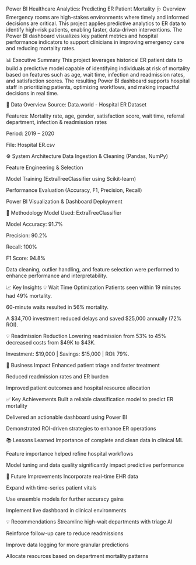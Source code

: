 Power BI Healthcare Analytics: Predicting ER Patient Mortality
🩺 Overview
Emergency rooms are high-stakes environments where timely and informed decisions are critical. This project applies predictive analytics to ER data to identify high-risk patients, enabling faster, data-driven interventions. The Power BI dashboard visualizes key patient metrics and hospital performance indicators to support clinicians in improving emergency care and reducing mortality rates.

📊 Executive Summary
This project leverages historical ER patient data to build a predictive model capable of identifying individuals at risk of mortality based on features such as age, wait time, infection and readmission rates, and satisfaction scores. The resulting Power BI dashboard supports hospital staff in prioritizing patients, optimizing workflows, and making impactful decisions in real time.

📁 Data Overview
Source: Data.world - Hospital ER Dataset

Features: Mortality rate, age, gender, satisfaction score, wait time, referral department, infection & readmission rates

Period: 2019 – 2020

File: Hospital ER.csv

⚙️ System Architecture
Data Ingestion & Cleaning (Pandas, NumPy)

Feature Engineering & Selection

Model Training (ExtraTreeClassifier using Scikit-learn)

Performance Evaluation (Accuracy, F1, Precision, Recall)

Power BI Visualization & Dashboard Deployment

🧪 Methodology
Model Used: ExtraTreeClassifier

Model Accuracy: 91.7%

Precision: 90.2%

Recall: 100%

F1 Score: 94.8%

Data cleaning, outlier handling, and feature selection were performed to enhance performance and interpretability.

📈 Key Insights
💡 Wait Time Optimization
Patients seen within 19 minutes had 49% mortality.

60-minute waits resulted in 56% mortality.

A $34,700 investment reduced delays and saved $25,000 annually (72% ROI).

💡 Readmission Reduction
Lowering readmission from 53% to 45% decreased costs from $49K to $43K.

Investment: $19,000 | Savings: $15,000 | ROI: 79%.

📌 Business Impact
Enhanced patient triage and faster treatment

Reduced readmission rates and ER burden

Improved patient outcomes and hospital resource allocation

✅ Key Achievements
Built a reliable classification model to predict ER mortality

Delivered an actionable dashboard using Power BI

Demonstrated ROI-driven strategies to enhance ER operations

📚 Lessons Learned
Importance of complete and clean data in clinical ML

Feature importance helped refine hospital workflows

Model tuning and data quality significantly impact predictive performance

🔮 Future Improvements
Incorporate real-time EHR data

Expand with time-series patient vitals

Use ensemble models for further accuracy gains

Implement live dashboard in clinical environments

💡 Recommendations
Streamline high-wait departments with triage AI

Reinforce follow-up care to reduce readmissions

Improve data logging for more granular predictions

Allocate resources based on department mortality patterns

